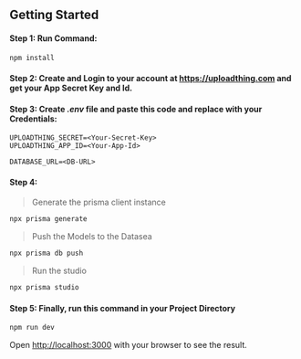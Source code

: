 ## Getting Started

#### Step 1: Run Command:
```bash
npm install
```

#### Step 2: Create and Login to your account at https://uploadthing.com and get your App Secret Key and Id.

#### Step 3: Create ***.env*** file and paste this code and replace with your Credentials:
```.env
UPLOADTHING_SECRET=<Your-Secret-Key>
UPLOADTHING_APP_ID=<Your-App-Id>

DATABASE_URL=<DB-URL>
```

#### Step 4:
> Generate the prisma client instance
```bash
npx prisma generate
``` 

> Push the Models to the Datasea
```bash
npx prisma db push
```

> Run the studio
```bash
npx prisma studio
```

#### Step 5: Finally, run this command in your Project Directory
```bash
npm run dev
```

Open [http://localhost:3000](http://localhost:3000) with your browser to see the result.